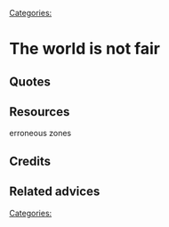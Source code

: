 [Categories:](../Categories/index.md)
# The world is not fair


## Quotes

## Resources

erroneous zones
## Credits

## Related advices


[Categories:](../Categories/index.md)
